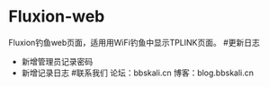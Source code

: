 # Fluxion-web
Fluxion钓鱼web页面，适用用WiFi钓鱼中显示TPLINK页面。
#更新日志
- 新增管理员记录密码
- 新增记录日志
#联系我们
论坛：bbskali.cn
博客：blog.bbskali.cn

